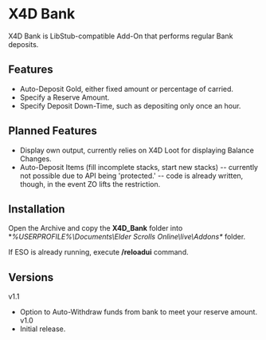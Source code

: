 # X4D **Bank**

X4D Bank is LibStub-compatible Add-On that performs regular Bank deposits.

## Features

* Auto-Deposit Gold, either fixed amount or percentage of carried.
* Specify a Reserve Amount.
* Specify Deposit Down-Time, such as depositing only once an hour.

## Planned Features

* Display own output, currently relies on X4D Loot for displaying Balance Changes.
* Auto-Deposit Items (fill incomplete stacks, start new stacks) -- currently not possible due to API being 'protected.' -- code is already written, though, in the event ZO lifts the restriction.

## Installation

Open the Archive and copy the **X4D_Bank** folder into **%USERPROFILE%\Documents\Elder Scrolls Online\live\Addons\** folder.

If ESO is already running, execute **/reloadui** command.

## Versions
v1.1
- Option to Auto-Withdraw funds from bank to meet your reserve amount.
v1.0
- Initial release.
